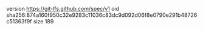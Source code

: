 version https://git-lfs.github.com/spec/v1
oid sha256:874a160f950c32e9283c11036c83dc9d092d06f8e0790e291b48726c51363f9f
size 189
